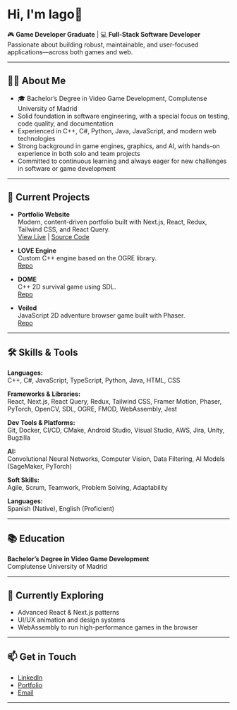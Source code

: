 # Hi, I'm Iago👋

🎮 **Game Developer Graduate** | 💻 **Full-Stack Software Developer**  
Passionate about building robust, maintainable, and user-focused applications—across both games and web.

---

## 🧑‍💻 About Me

- 🎓 Bachelor’s Degree in Video Game Development, Complutense University of Madrid
- Solid foundation in software engineering, with a special focus on testing, code quality, and documentation
- Experienced in C++, C#, Python, Java, JavaScript, and modern web technologies
- Strong background in game engines, graphics, and AI, with hands-on experience in both solo and team projects
- Committed to continuous learning and always eager for new challenges in software or game development

---

## 🚀 Current Projects

- **Portfolio Website**  
  Modern, content-driven portfolio built with Next.js, React, Redux, Tailwind CSS, and React Query.  
  [View Live](iquintasalt.vercel.app) | [Source Code](https://github.com/iquintasALT/portfolio)

- **LOVE Engine**  
  Custom C++ engine based on the OGRE library.  
  [Repo](https://github.com/Triturados/Motor)

- **DOME**  
  C++ 2D survival game using SDL.  
  [Repo](https://github.com/iquintasALT/DOME)

- **Veiled**  
  JavaScript 2D adventure browser game built with Phaser.  
  [Repo](https://github.com/aarmor01/Veiled)

---

## 🛠️ Skills & Tools

**Languages:**  
C++, C#, JavaScript, TypeScript, Python, Java, HTML, CSS

**Frameworks & Libraries:**  
React, Next.js, React Query, Redux, Tailwind CSS, Framer Motion, Phaser, PyTorch, OpenCV, SDL, OGRE, FMOD, WebAssembly, Jest

**Dev Tools & Platforms:**  
Git, Docker, CI/CD, CMake, Android Studio, Visual Studio, AWS, Jira, Unity, Bugzilla

**AI:**  
Convolutional Neural Networks, Computer Vision, Data Filtering, AI Models (SageMaker, PyTorch)

**Soft Skills:**  
 Agile, Scrum, Teamwork, Problem Solving, Adaptability

**Languages:**  
Spanish (Native), English (Proficient)

---

## 📚 Education

**Bachelor’s Degree in Video Game Development**  
Complutense University of Madrid

---

## 🌱 Currently Exploring

- Advanced React & Next.js patterns
- UI/UX animation and design systems
- WebAssembly to run high-performance games in the browser

---

## 📫 Get in Touch

- [LinkedIn](https://www.linkedin.com/in/iagoq/)
- [Portfolio](iquintasalt.vercel.app)
- [Email](mailto:iquintas@ucm.es)

---
